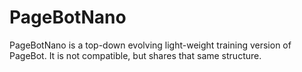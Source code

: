 # PageBotNano
PageBotNano is a top-down evolving light-weight training version of PageBot. It is not compatible, but shares that same structure. 
